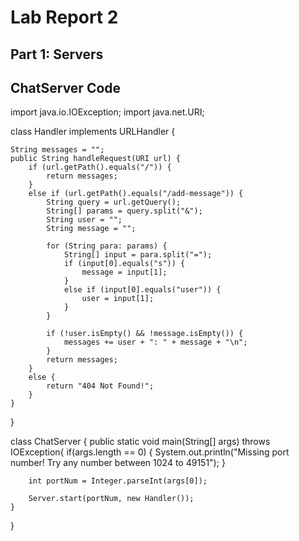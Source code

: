 # Lab Report 2

## Part 1: Servers

ChatServer Code
--------------------------
>
  import java.io.IOException;
  import java.net.URI;

  class Handler implements URLHandler {

    String messages = "";
    public String handleRequest(URI url) {
        if (url.getPath().equals("/")) {
            return messages;
        }
        else if (url.getPath().equals("/add-message")) {
            String query = url.getQuery();
            String[] params = query.split("&");
            String user = "";
            String message = "";

            for (String para: params) {
                String[] input = para.split("=");
                if (input[0].equals("s")) {
                    message = input[1];
                }
                else if (input[0].equals("user")) {
                    user = input[1];
                }
            }

            if (!user.isEmpty() && !message.isEmpty()) {
                messages += user + ": " + message + "\n";
            }
            return messages;
        }
        else {
            return "404 Not Found!";
        }
    }
}


class ChatServer {
    public static void main(String[] args) throws IOException{
        if(args.length == 0) {
            System.out.println("Missing port number! Try any number between 1024 to 49151");
        }
        
        int portNum = Integer.parseInt(args[0]);

        Server.start(portNum, new Handler());
    }
}
